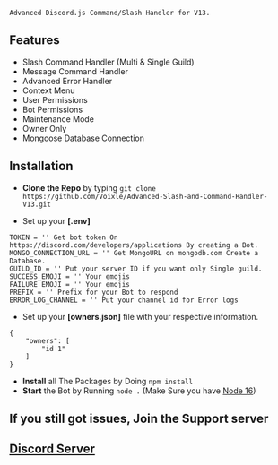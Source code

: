 ```
Advanced Discord.js Command/Slash Handler for V13.
```

## Features

* Slash Command Handler (Multi & Single Guild)
* Message Command Handler
* Advanced Error Handler
* Context Menu
* User Permissions
* Bot Permissions
* Maintenance Mode
* Owner Only
* Mongoose Database Connection

## Installation

* **Clone the Repo** by typing ``git clone https://github.com/Voixle/Advanced-Slash-and-Command-Handler-V13.git``

* Set up your **[.env]**
```
TOKEN = '' Get bot token On https://discord.com/developers/applications By creating a Bot.
MONGO_CONNECTION_URL = '' Get MongoURL on mongodb.com Create a Database.
GUILD_ID = '' Put your server ID if you want only Single guild.
SUCCESS_EMOJI = '' Your emojis
FAILURE_EMOJI = '' Your emojis
PREFIX = '' Prefix for your Bot to respond
ERROR_LOG_CHANNEL = '' Put your channel id for Error logs
```
* Set up your **[owners.json]** file with your respective information.
```
{
    "owners": [
        "id 1"
    ]
}
```
* **Install** all The Packages by Doing `npm install`
* **Start** the Bot by Running `node .` (Make Sure you have [Node 16](https://nodejs.org/download/release/v16.13.0/))

## If you still got issues, Join the Support server 
## **[Discord Server](https://discord.gg/q2ZQAtC6Hj)**
